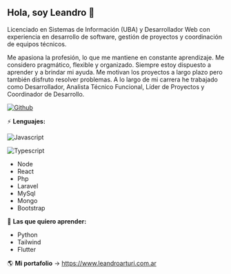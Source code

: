 ## Hola, soy Leandro 👋

Licenciado en Sistemas de Información (UBA) y Desarrollador Web con experiencia en desarrollo de software, gestión de proyectos y coordinación de equipos técnicos.

Me apasiona la profesión, lo que me mantiene en constante aprendizaje. Me considero pragmático, flexible y organizado. Siempre estoy dispuesto a aprender y a brindar mi ayuda. Me motivan los proyectos a largo plazo pero también disfruto resolver problemas. A lo largo de mi carrera he trabajado como Desarrollador, Analista Técnico Funcional, Líder de Proyectos y Coordinador de Desarrollo.

[![Github](https://img.shields.io/github/followers/larturi?label=Follow&style=social)](https://github.com/larturi)

⚡️ **Lenguajes:** 

![Javascript](https://camo.githubusercontent.com/e05eaf8bb60da08c9b55036474c4e1f86a4c9ce6e3360d43cc97335309dba6b0/68747470733a2f2f696d672e736869656c64732e696f2f62616467652f2d4a6176615363726970742d3030303f266c6f676f3d4a617661536372697074)

![Typescript](https://camo.githubusercontent.com/e05eaf8bb60da08c9b55036474c4e1f86a4c9ce6e3360d43cc97335309dba6b0/68747470733a2f2f696d672e736869656c64732e696f2f62616467652f2d4a6176615363726970742d3030303f266c6f676f3d4a617661536372697074)

- Node
- React
- Php 
- Laravel
- MySql
- Mongo
- Bootstrap

🚀 **Las que quiero aprender:** 
- Python
- Tailwind
- Flutter

🌎 **Mi portafolio** -> https://www.leandroarturi.com.ar 




